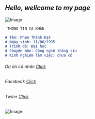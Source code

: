 ## _Hello, wellcome to my page_
![Image](https://scontent.fsgn3-1.fna.fbcdn.net/v/t1.0-9/42221395_1097037687131021_130302800885186560_n.jpg?_nc_cat=107&_nc_oc=AQlcWKRD1fhZW_eVdYN_MGM9RdnpkII6tCzEQ1djXaxMq-n8kbjV1bk_7hiOUe-WHiQ&_nc_ht=scontent.fsgn3-1.fna&oh=2d10be3c96c434fe6ea8a691baee3eee&oe=5D1782E1)

```markdown
 THÔNG TIN CÁ NHÂN

# Tên: Phan Thành Đạt
# Ngày sinh: 11/06/1995
# Trình độ: Đại học
# Chuyên môn: Công nghệ thông tin
# Kinh nghiệm làm việc: chưa có
```
###### Dự án cá nhân [Click](https://github.com/pthdat1995/1611020039-PhanThanhDat)
###### Facebook [Click](https://www.facebook.com/pthdat.95)
###### Twiter [Click](https://twitter.com/pthdat1995)

![Image](https://static.makeuseof.com/wp-content/uploads/2011/12/facebook-icon.jpg)

